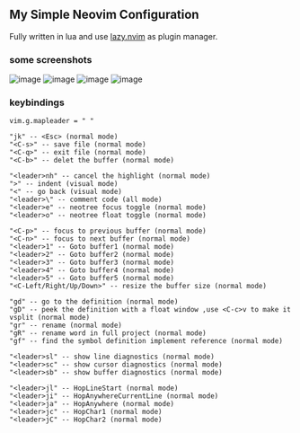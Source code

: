 ## My Simple Neovim Configuration

Fully written in lua and use [lazy.nvim](https://github.com/folke/lazy.nvim) as plugin manager.

### some screenshots

![image](https://user-images.githubusercontent.com/93063038/214219108-ab10d13d-a233-4c11-891b-6804d2b63e30.png)
![image](https://user-images.githubusercontent.com/93063038/214219288-bedf3621-4d25-404f-87a6-63e304626578.png)
![image](https://user-images.githubusercontent.com/93063038/214219432-004d59e6-83c2-44b1-8aac-1d47a3514f35.png)
![image](https://user-images.githubusercontent.com/93063038/214219701-64e8f189-92da-41df-8c16-b5c634cd72a9.png)
### keybindings

```
vim.g.mapleader = " "

"jk" -- <Esc> (normal mode) 
"<C-s>" -- save file (normal mode)
"<C-q>" -- exit file (normal mode)
"<C-b>" -- delet the buffer (normal mode)

"<leader>nh" -- cancel the highlight (normal mode)
">" -- indent (visual mode)
"<" -- go back (visual mode)
"<leader>\" -- comment code (all mode)
"<leader>e" -- neotree focus toggle (normal mode)
"<leader>o" -- neotree float toggle (normal mode)

"<C-p>" -- focus to previous buffer (normal mode)
"<C-n>" -- focus to next buffer (normal mode)
"<leader>1" -- Goto buffer1 (normal mode)
"<leader>2" -- Goto buffer2 (normal mode)
"<leader>3" -- Goto buffer3 (normal mode)
"<leader>4" -- Goto buffer4 (normal mode)
"<leader>5" -- Goto buffer5 (normal mode)
"<C-Left/Right/Up/Down>" -- resize the buffer size (normal mode)

"gd" -- go to the definition (normal mode)
"gD" -- peek the definition with a float window ,use <C-c>v to make it vsplit (normal mode)
"gr" -- rename (normal mode)
"gR" -- rename word in full project (normal mode)
"gf" -- find the symbol definition implement reference (normal mode)

"<leader>sl" -- show line diagnostics (normal mode)
"<leader>sc" -- show cursor diagnostics (normal mode)
"<leader>sb" -- show buffer diagnostics (normal mode)

"<leader>jl" -- HopLineStart (normal mode)
"<leader>ji" -- HopAnywhereCurrentLine (normal mode)
"<leader>ja" -- HopAnywhere (normal mode)
"<leader>jc" -- HopChar1 (normal mode)
"<leader>jC" -- HopChar2 (normal mode)
```
